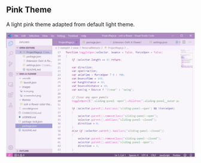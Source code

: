 ## Pink Theme
A light pink theme adapted from default light theme.
 
![Screenshot](images/screenshot.png)
